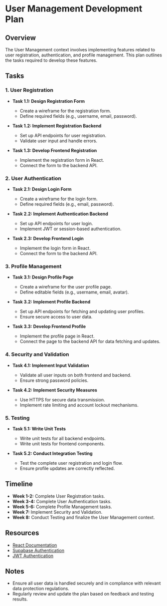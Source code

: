# User Management Development Plan

## Overview

The User Management context involves implementing features related to user registration, authentication, and profile management. This plan outlines the tasks required to develop these features.

## Tasks

### 1. User Registration

- **Task 1.1: Design Registration Form**
  - Create a wireframe for the registration form.
  - Define required fields (e.g., username, email, password).

- **Task 1.2: Implement Registration Backend**
  - Set up API endpoints for user registration.
  - Validate user input and handle errors.

- **Task 1.3: Develop Frontend Registration**
  - Implement the registration form in React.
  - Connect the form to the backend API.

### 2. User Authentication

- **Task 2.1: Design Login Form**
  - Create a wireframe for the login form.
  - Define required fields (e.g., email, password).

- **Task 2.2: Implement Authentication Backend**
  - Set up API endpoints for user login.
  - Implement JWT or session-based authentication.

- **Task 2.3: Develop Frontend Login**
  - Implement the login form in React.
  - Connect the form to the backend API.

### 3. Profile Management

- **Task 3.1: Design Profile Page**
  - Create a wireframe for the user profile page.
  - Define editable fields (e.g., username, email, avatar).

- **Task 3.2: Implement Profile Backend**
  - Set up API endpoints for fetching and updating user profiles.
  - Ensure secure access to user data.

- **Task 3.3: Develop Frontend Profile**
  - Implement the profile page in React.
  - Connect the page to the backend API for data fetching and updates.

### 4. Security and Validation

- **Task 4.1: Implement Input Validation**
  - Validate all user inputs on both frontend and backend.
  - Ensure strong password policies.

- **Task 4.2: Implement Security Measures**
  - Use HTTPS for secure data transmission.
  - Implement rate limiting and account lockout mechanisms.

### 5. Testing

- **Task 5.1: Write Unit Tests**
  - Write unit tests for all backend endpoints.
  - Write unit tests for frontend components.

- **Task 5.2: Conduct Integration Testing**
  - Test the complete user registration and login flow.
  - Ensure profile updates are correctly reflected.

## Timeline

- **Week 1-2:** Complete User Registration tasks.
- **Week 3-4:** Complete User Authentication tasks.
- **Week 5-6:** Complete Profile Management tasks.
- **Week 7:** Implement Security and Validation.
- **Week 8:** Conduct Testing and finalize the User Management context.

## Resources

- [React Documentation](https://reactjs.org/docs/getting-started.html)
- [Supabase Authentication](https://supabase.io/docs/guides/auth)
- [JWT Authentication](https://jwt.io/introduction/)

## Notes

- Ensure all user data is handled securely and in compliance with relevant data protection regulations.
- Regularly review and update the plan based on feedback and testing results.